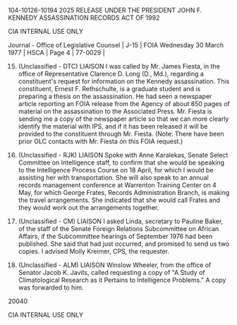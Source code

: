 104-10126-10194
2025 RELEASE UNDER THE PRESIDENT JOHN F. KENNEDY ASSASSINATION RECORDS ACT OF 1992

CIA INTERNAL USE ONLY

Journal - Office of Legislative Counsel | J-15 | FOIA
Wednesday 30 March 1977 | HSCA | Page 4
 | 77-0029 |

15. (Unclassified - DTC) LIAISON I was called by Mr. James
Fiesta, in the office of Representative Clarence D. Long (D., Md.),
regarding a constituent's request for information on the Kennedy
assassination. This constituent, Ernest F. Rethschulte, is a graduate
student and is preparing a thesis on the assassination. He had seen
a newspaper article reporting an FOIA release from the Agency of
about 850 pages of material on the assassination to the Associated
Press. Mr. Fiesta is sending me a copy of the newspaper article
so that we can more clearly identify the material with IPS, and if
it has been released it will be provided to the constituent through
Mr. Fiesta. (Note: There have been prior OLC contacts with
Mr. Fiesta on this FOIA request.)

16. (Unclassified - RJK) LIAISON Spoke with Anne Karalekas,
Senate Select Committee on Intelligence staff, to confirm that she would
be speaking to the Intelligence Process Course on 18 April, for which
I would be assisting her with transportation. She will also speak to an
annual records management conference at Warrenton Training Center
on 4 May, for which George Frates, Records Administration Branch,
is making the travel arrangements. She indicated that she would call
Frates and they would work out the arrangements together.

17. (Unclassified - CM) LIAISON I asked Linda, secretary to
Pauline Baker, of the staff of the Senate Foreign Relations Subcommittee
on African Affairs, if the Subcommittee hearings of September 1976
had been published. She said that had just occurred, and promised to send
us two copies. I advised Molly Kreimer, CPS, the requester.

18. (Unclassified - ALM) LIAISON Winslow Wheeler, from the
office of Senator Jacob K. Javits, called requesting a copy of "A Study
of Climatological Research as it Pertains to Intelligence Problems." A
copy was forwarded to him.

20040

CIA INTERNAL USE ONLY
